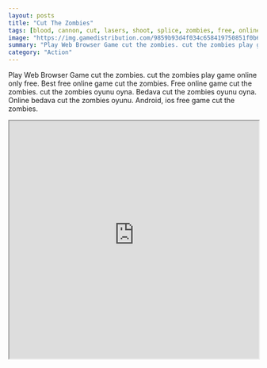 ```yaml
---
layout: posts
title: "Cut The Zombies"
tags: [blood, cannon, cut, lasers, shoot, splice, zombies, free, online, games, oyna, game, free, games, play, play, games]
image: "https://img.gamedistribution.com/9859b93d4f034c658419750851f0b67c.jpg"
summary: "Play Web Browser Game cut the zombies. cut the zombies play game online only free. Best free online game cut the zombies. Free online game cut the zombies. cut the zombies oyunu oyna. Bedava cut the zombies oyunu oyna. Online bedava cut the zombies oyunu. Android, ios free game cut the zombies."
category: "Action"
---
```


Play Web Browser Game cut the zombies. cut the zombies play game online only free. Best free online game cut the zombies. Free online game cut the zombies. cut the zombies oyunu oyna. Bedava cut the zombies oyunu oyna. Online bedava cut the zombies oyunu. Android, ios free game cut the zombies.

<iframe width="100%" height="480px;" src="https://flash.gamedistribution.com?game=9859b93d4f034c658419750851f0b67c"></iframe>